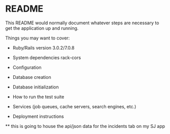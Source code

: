 # README

This README would normally document whatever steps are necessary to get the
application up and running.

Things you may want to cover:

* Ruby/Rails version
3.0.2/7.0.8
* System dependencies
rack-cors
* Configuration

* Database creation

* Database initialization

* How to run the test suite

* Services (job queues, cache servers, search engines, etc.)

* Deployment instructions

** this is going to house the api/json data for the incidents tab on my SJ app
